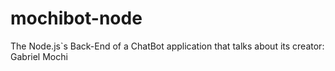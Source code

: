 # mochibot-node
The Node.js`s Back-End of a ChatBot application that talks about its creator: Gabriel Mochi
